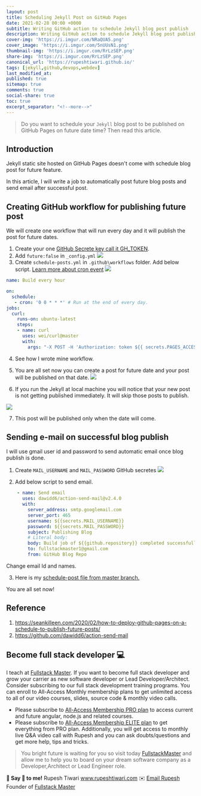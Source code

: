 ```yaml
---
layout: post
title: Scheduling Jekyll Post on GitHub Pages
date: 2021-02-28 00:00 +0000
subtitle: Writing GitHub action to schedule Jekyll blog post publish
description: Writing GitHub action to schedule Jekyll blog post publish
cover-img: 'https://i.imgur.com/NRaQUA5.png'
cover_image: 'https://i.imgur.com/5nUUsN1.png'
thumbnail-img: 'https://i.imgur.com/RrLzSEP.png'
share-img: 'https://i.imgur.com/RrLzSEP.png'
canonical_url: 'https://rupeshtiwari.github.io/'
tags: [jekyll,github,devops,webdev]
last_modified_at:
published: true
sitemap: true
comments: true
social-share: true
toc: true
excerpt_separator: "<!--more-->"
---
```


> Do you want to schedule your `Jekyll` blog post to be published on GitHub Pages on future date time?  Then read this article. 

## Introduction

Jekyll static site hosted on GitHub Pages doesn't come with schedule blog post for future feature. 

In this article, I will write a job to automatically post future blog posts and send email after successful post. 


## Creating GitHub workflow for publishing future post

We will create one workflow that will run every day and it will publish the post for future dates. 

1. Create your one [GitHub Secrete key call it GH_TOKEN](https://docs.github.com/en/actions/reference/encrypted-secrets#creating-encrypted-secrets-for-a-repository). 
2. Add `future:false` in `_config.yml`
![](https://i.imgur.com/7iQYpRf.png)
3. Create `schedule-posts.yml` in `.github\workflows` folder. Add below script. [Learn more about cron event](https://jasonet.co/posts/scheduled-actions/)
![](https://i.imgur.com/V5kHyHe.png)

```yml
name: Build every hour 

on:
  schedule:
   - cron: '0 0 * * *' # Run at the end of every day.
jobs:
  curl:
    runs-on: ubuntu-latest
    steps:
    - name: curl
      uses: wei/curl@master
      with:
        args: "-X POST -H 'Authorization: token ${{ secrets.PAGES_ACCESS_TOKEN }}' -H 'Accept: application/vnd.github.ant-man-preview+json' https://api.github.com/repos/YourUserName/YourRepository/pages/builds"
```
4. See how I wrote mine workflow.
5. You are all set now you can create a post for future date and your post will be published on that date. 
![](https://i.imgur.com/7OXjxpa.png)

7. If you run the Jekyll at local machine you will notice that your new post is not getting published immediately. It will skip those posts to publish.
 
 ![](https://i.imgur.com/FIL72GR.png)

7. This post will be published only when the date will come. 


## Sending e-mail on successful blog publish

I will use gmail user id and password to send automatic email once blog publish is done. 

1. Create `MAIL_USERNAME` and `MAIL_PASSWORD` GitHub secretes
![](https://i.imgur.com/R6opFJb.png)

2. Add below script to send email. 

```yaml
    - name: Send email
      uses: dawidd6/action-send-mail@v2.4.0
      with:
        server_address: smtp.googlemail.com
        server_port: 465
        username: ${{secrets.MAIL_USERNAME}}
        password: ${{secrets.MAIL_PASSWORD}}
        subject: Publishing Blog
        # Literal body:
        body: Build job of ${{github.repository}} completed successfully!
        to: fullstackmaster1@gmail.com 
        from: GitHub Blog Repo 
```

Change email Id and names. 

3. Here is my [schedule-post file from master branch.](https://github.com/rupeshtiwari/rupeshtiwari.github.io/blob/master/.github/workflows/schedule-posts.yml)


You are all set now! 


## Reference

1. https://seankilleen.com/2020/02/how-to-deploy-github-pages-on-a-schedule-to-publish-future-posts/ 
2. https://github.com/dawidd6/action-send-mail

## Become full stack developer 💻

I teach at [Fullstack Master](https://www.fullstackmaster.net).  If you want to become full stack developer and grow your carrier as new software developer or Lead Developer/Architect. Consider subscribing to our full stack development training programs. You can enroll to All-Access Monthly membership plans to get unlimited access to all of our video courses, slides, source code & monthly video calls.

- Please subscribe to [All-Access Membership PRO plan](https://www.fullstackmaster.net/pro) to access current and future angular, node.js and related courses.
- Please subscribe to [All-Access Membership ELITE plan](https://www.fullstackmaster.net/elite) to get everything from PRO plan. Additionally, you will get access to monthly live Q&A video call with Rupesh and you can ask doubts/questions and get more help, tips and tricks.

> You bright future is waiting for you so visit today [FullstackMaster](www.fullstackmaster.net) and allow me to help you to board on your dream software company as a Developer,Architect or Lead Engineer role.

**💖 Say 👋 to me!**
Rupesh Tiwari
<a href="https://www.rupeshtiwari.com"> www.rupeshtiwari.com</a> 
✉️ <a href="mailto:fullstackmaster1@gmail.com?subject=Hi"> Email Rupesh</a>
Founder of <a href="https://www.fullstackmaster.net"> Fullstack Master</a>